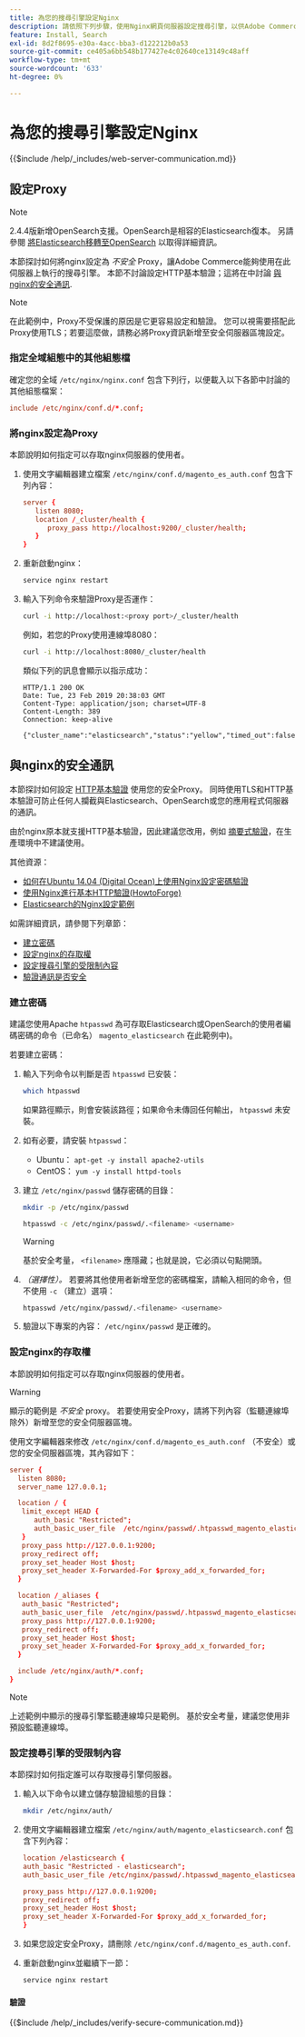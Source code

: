 ```yaml
---
title: 為您的搜尋引擎設定Nginx
description: 請依照下列步驟，使用Nginx網頁伺服器設定搜尋引擎，以供Adobe Commerce和Magento Open Source的內部部署使用。
feature: Install, Search
exl-id: 8d2f8695-e30a-4acc-bba3-d122212b0a53
source-git-commit: ce405a6bb548b177427e4c02640ce13149c48aff
workflow-type: tm+mt
source-wordcount: '633'
ht-degree: 0%

---
```


# 為您的搜尋引擎設定Nginx

{{$include /help/_includes/web-server-communication.md}}

## 設定Proxy

>[!NOTE]
>
>2.4.4版新增OpenSearch支援。OpenSearch是相容的Elasticsearch復本。 另請參閱 [將Elasticsearch移轉至OpenSearch](../../../upgrade/prepare/opensearch-migration.md) 以取得詳細資訊。

本節探討如何將nginx設定為 *不安全* Proxy，讓Adobe Commerce能夠使用在此伺服器上執行的搜尋引擎。 本節不討論設定HTTP基本驗證；這將在中討論 [與nginx的安全通訊](#secure-communication-with-nginx).

>[!NOTE]
>
>在此範例中，Proxy不受保護的原因是它更容易設定和驗證。 您可以視需要搭配此Proxy使用TLS；若要這麼做，請務必將Proxy資訊新增至安全伺服器區塊設定。

### 指定全域組態中的其他組態檔

確定您的全域 `/etc/nginx/nginx.conf` 包含下列行，以便載入以下各節中討論的其他組態檔案：

```conf
include /etc/nginx/conf.d/*.conf;
```

### 將nginx設定為Proxy

本節說明如何指定可以存取nginx伺服器的使用者。

1. 使用文字編輯器建立檔案 `/etc/nginx/conf.d/magento_es_auth.conf` 包含下列內容：

   ```conf
   server {
      listen 8080;
      location /_cluster/health {
         proxy_pass http://localhost:9200/_cluster/health;
      }
   }
   ```

1. 重新啟動nginx：

   ```bash
   service nginx restart
   ```

1. 輸入下列命令來驗證Proxy是否運作：

   ```bash
   curl -i http://localhost:<proxy port>/_cluster/health
   ```

   例如，若您的Proxy使用連線埠8080：

   ```bash
   curl -i http://localhost:8080/_cluster/health
   ```

   類似下列的訊息會顯示以指示成功：

   ```terminal
   HTTP/1.1 200 OK
   Date: Tue, 23 Feb 2019 20:38:03 GMT
   Content-Type: application/json; charset=UTF-8
   Content-Length: 389
   Connection: keep-alive
   
   {"cluster_name":"elasticsearch","status":"yellow","timed_out":false,"number_of_nodes":1,"number_of_data_nodes":1,"active_primary_shards":5,"active_shards":5,"relocating_shards":0,"initializing_shards":0,"unassigned_shards":5,"delayed_unassigned_shards":0,"number_of_pending_tasks":0,"number_of_in_flight_fetch":0,"task_max_waiting_in_queue_millis":0,"active_shards_percent_as_number":50.0}
   ```

## 與nginx的安全通訊

本節探討如何設定 [HTTP基本驗證](https://nginx.org/en/docs/http/ngx_http_auth_basic_module.html) 使用您的安全Proxy。 同時使用TLS和HTTP基本驗證可防止任何人攔截與Elasticsearch、OpenSearch或您的應用程式伺服器的通訊。

由於nginx原本就支援HTTP基本驗證，因此建議您改用，例如 [摘要式驗證](https://www.nginx.com/resources/wiki/modules/auth_digest/)，在生產環境中不建議使用。

其他資源：

* [如何在Ubuntu 14.04 (Digital Ocean)上使用Nginx設定密碼驗證](https://www.digitalocean.com/community/tutorials/how-to-set-up-password-authentication-with-nginx-on-ubuntu-14-04)
* [使用Nginx進行基本HTTP驗證(HowtoForge)](https://www.howtoforge.com/basic-http-authentication-with-nginx)
* [Elasticsearch的Nginx設定範例](https://gist.github.com/karmi/b0a9b4c111ed3023a52d)

如需詳細資訊，請參閱下列章節：

* [建立密碼](#create-a-password)
* [設定nginx的存取權](#set-up-access-to-nginx)
* [設定搜尋引擎的受限制內容](#set-up-a-restricted-context-for-the-search-engine)
* [驗證通訊是否安全](#secure-communication-with-nginx)

### 建立密碼

建議您使用Apache `htpasswd` 為可存取Elasticsearch或OpenSearch的使用者編碼密碼的命令（已命名） `magento_elasticsearch` 在此範例中)。

若要建立密碼：

1. 輸入下列命令以判斷是否 `htpasswd` 已安裝：

   ```bash
   which htpasswd
   ```

   如果路徑顯示，則會安裝該路徑；如果命令未傳回任何輸出， `htpasswd` 未安裝。

1. 如有必要，請安裝 `htpasswd`：

   * Ubuntu： `apt-get -y install apache2-utils`
   * CentOS： `yum -y install httpd-tools`

1. 建立 `/etc/nginx/passwd` 儲存密碼的目錄：

   ```bash
   mkdir -p /etc/nginx/passwd
   ```

   ```bash
   htpasswd -c /etc/nginx/passwd/.<filename> <username>
   ```

   >[!WARNING]
   >
   >基於安全考量， `<filename>` 應隱藏；也就是說，它必須以句點開頭。

1. *（選擇性）。* 若要將其他使用者新增至您的密碼檔案，請輸入相同的命令，但不使用 `-c` （建立）選項：

   ```bash
   htpasswd /etc/nginx/passwd/.<filename> <username>
   ```

1. 驗證以下專案的內容： `/etc/nginx/passwd` 是正確的。

### 設定nginx的存取權

本節說明如何指定可以存取nginx伺服器的使用者。

>[!WARNING]
>
>顯示的範例是 *不安全* proxy。 若要使用安全Proxy，請將下列內容（監聽連線埠除外）新增至您的安全伺服器區塊。

使用文字編輯器來修改 `/etc/nginx/conf.d/magento_es_auth.conf` （不安全）或您的安全伺服器區塊，其內容如下：

```conf
server {
  listen 8080;
  server_name 127.0.0.1;

  location / {
   limit_except HEAD {
      auth_basic "Restricted";
      auth_basic_user_file  /etc/nginx/passwd/.htpasswd_magento_elasticsearch;
   }
   proxy_pass http://127.0.0.1:9200;
   proxy_redirect off;
   proxy_set_header Host $host;
   proxy_set_header X-Forwarded-For $proxy_add_x_forwarded_for;
  }

  location /_aliases {
   auth_basic "Restricted";
   auth_basic_user_file  /etc/nginx/passwd/.htpasswd_magento_elasticsearch;
   proxy_pass http://127.0.0.1:9200;
   proxy_redirect off;
   proxy_set_header Host $host;
   proxy_set_header X-Forwarded-For $proxy_add_x_forwarded_for;
  }

  include /etc/nginx/auth/*.conf;
}
```

>[!NOTE]
>
>上述範例中顯示的搜尋引擎監聽連線埠只是範例。 基於安全考量，建議您使用非預設監聽連線埠。

### 設定搜尋引擎的受限制內容

本節探討如何指定誰可以存取搜尋引擎伺服器。

1. 輸入以下命令以建立儲存驗證組態的目錄：

   ```bash
   mkdir /etc/nginx/auth/
   ```

1. 使用文字編輯器建立檔案 `/etc/nginx/auth/magento_elasticsearch.conf` 包含下列內容：

   ```conf
   location /elasticsearch {
   auth_basic "Restricted - elasticsearch";
   auth_basic_user_file /etc/nginx/passwd/.htpasswd_magento_elasticsearch;
   
   proxy_pass http://127.0.0.1:9200;
   proxy_redirect off;
   proxy_set_header Host $host;
   proxy_set_header X-Forwarded-For $proxy_add_x_forwarded_for;
   }
   ```

1. 如果您設定安全Proxy，請刪除 `/etc/nginx/conf.d/magento_es_auth.conf`.
1. 重新啟動nginx並繼續下一節：

   ```bash
   service nginx restart
   ```

#### 驗證

{{$include /help/_includes/verify-secure-communication.md}}
